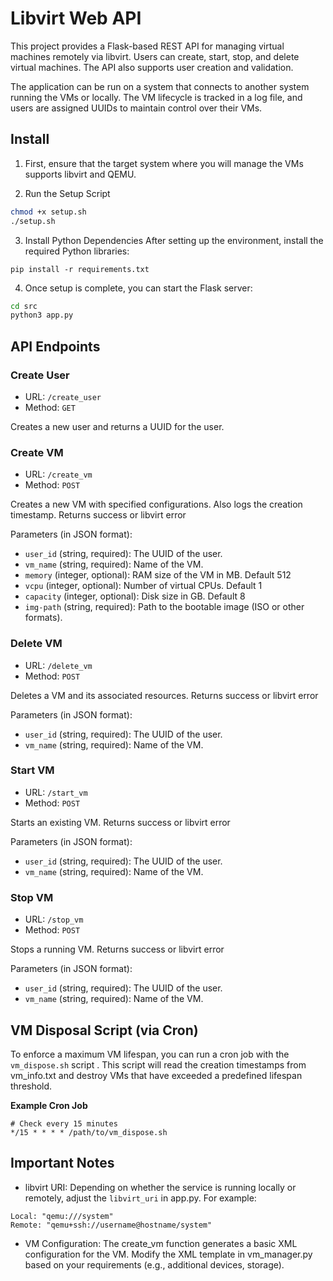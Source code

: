 # Libvirt Web API

This project provides a Flask-based REST API for managing virtual machines remotely via libvirt. Users can create, start, stop, and delete virtual machines. The API also supports user creation and validation.

The application can be run on a system that connects to another system running the VMs or locally. The VM lifecycle is tracked in a log file, and users are assigned UUIDs to maintain control over their VMs.

## Install
1. First, ensure that the target system where you will manage the VMs supports libvirt and QEMU.

2. Run the Setup Script
```bash
chmod +x setup.sh
./setup.sh
```
<!-- This will:

- Install QEMU, libvirt, and necessary system dependencies.
- Start the libvirtd service to manage virtual machines. -->

3. Install Python Dependencies
After setting up the environment, install the required Python libraries:
```
pip install -r requirements.txt
```
4. Once setup is complete, you can start the Flask server:
```bash
cd src
python3 app.py
```

## API Endpoints
### **Create User**
- URL: `/create_user`
- Method: `GET`

Creates a new user and returns a UUID for the user.

### **Create VM**
- URL: `/create_vm`
- Method: `POST`

Creates a new VM with specified configurations. Also logs the creation timestamp. Returns success or libvirt error

Parameters (in JSON format):
- `user_id` (string, required): The UUID of the user.
- `vm_name` (string, required): Name of the VM.
- `memory` (integer, optional): RAM size of the VM in MB. Default 512
- `vcpu` (integer, optional): Number of virtual CPUs. Default 1
- `capacity` (integer, optional): Disk size in GB. Default 8
- `img-path` (string, required): Path to the bootable image (ISO or other formats).

### **Delete VM**
- URL: `/delete_vm`
- Method: `POST`

Deletes a VM and its associated resources. Returns success or libvirt error

Parameters (in JSON format):
- `user_id` (string, required): The UUID of the user.
- `vm_name` (string, required): Name of the VM.

### **Start VM**
- URL: `/start_vm`
- Method: `POST`

Starts an existing VM. Returns success or libvirt error

Parameters (in JSON format):
- `user_id` (string, required): The UUID of the user.
- `vm_name` (string, required): Name of the VM.

### **Stop VM**
- URL: `/stop_vm`
- Method: `POST`

Stops a running VM. Returns success or libvirt error

Parameters (in JSON format):
- `user_id` (string, required): The UUID of the user.
- `vm_name` (string, required): Name of the VM.

## VM Disposal Script (via Cron)
To enforce a maximum VM lifespan, you can run a cron job with the `vm_dispose.sh` script . This script will read the creation timestamps from vm_info.txt and destroy VMs that have exceeded a predefined lifespan threshold.

**Example Cron Job**
```
# Check every 15 minutes
*/15 * * * * /path/to/vm_dispose.sh
```

## Important Notes
- libvirt URI: Depending on whether the service is running locally or remotely, adjust the `libvirt_uri` in app.py. For example:

`Local: "qemu:///system"`  
`Remote: "qemu+ssh://username@hostname/system"`

- VM Configuration: The create_vm function generates a basic XML configuration for the VM. Modify the XML template in vm_manager.py based on your requirements (e.g., additional devices, storage).
